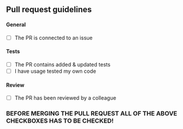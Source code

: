 ## Pull request guidelines

#### General
- [ ] The PR is connected to an issue
#### Tests
- [ ] The PR contains added & updated tests
- [ ] I have usage tested my own code
#### Review
- [ ] The PR has been reviewed by a colleague

### BEFORE MERGING THE PULL REQUEST ALL OF THE ABOVE CHECKBOXES HAS TO BE CHECKED!

